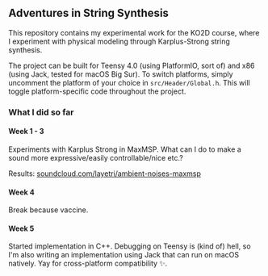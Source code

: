 ## Adventures in String Synthesis
This repository contains my experimental work for the KO2D course, where I experiment with physical modeling through Karplus-Strong string synthesis.

The project can be built for Teensy 4.0 (using PlatformIO, sort of) and x86 (using Jack, tested for macOS Big Sur). To switch platforms, simply uncomment the platform of your choice in `src/Header/Global.h`. This will toggle platform-specific code throughout the project.

### What I did so far
#### Week 1 - 3
Experiments with Karplus Strong in MaxMSP. What can I do to make a sound more expressive/easily controllable/nice etc.?

Results: [soundcloud.com/layetri/ambient-noises-maxmsp](https://soundcloud.com/layetri/ambient-noises-maxmsp)
#### Week 4
Break because vaccine.
#### Week 5
Started implementation in C++. Debugging on Teensy is (kind of) hell, so I'm also writing an implementation using Jack that can run on macOS natively. Yay for cross-platform compatibility ✨.